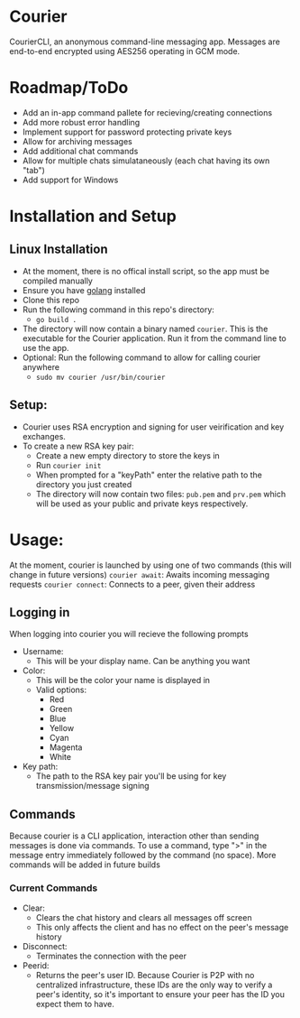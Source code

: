 # Courier
CourierCLI, an anonymous command-line messaging app. Messages are end-to-end encrypted using AES256 operating in GCM mode.

# Roadmap/ToDo
- Add an in-app command pallete for recieving/creating connections
- Add more robust error handling
- Implement support for password protecting private keys
- Allow for archiving messages
- Add additional chat commands
- Allow for multiple chats simulataneously (each chat having its own "tab")
- Add support for Windows

# Installation and Setup
## Linux Installation
- At the moment, there is no offical install script, so the app must be compiled manually
- Ensure you have [golang](https://go.dev/doc/install) installed
- Clone this repo
- Run the following command in this repo's directory:
  - `go build .`
- The directory will now contain a binary named `courier`. This is the executable for the Courier application. Run it from the command line to use the app.
- Optional: Run the following command to allow for calling courier anywhere
  - `sudo mv courier /usr/bin/courier`

## Setup: 
- Courier uses RSA encryption and signing for user veirification and key exchanges.
- To create a new RSA key pair:
  - Create a new empty directory to store the keys in
  - Run `courier init`
  - When prompted for a "keyPath" enter the relative path to the directory you just created
  - The directory will now contain two files: `pub.pem` and `prv.pem` which will be used as your public and private keys respectively.

# Usage:
At the moment, courier is launched by using one of two commands (this will change in future versions)
`courier await`: Awaits incoming messaging requests
`courier connect`: Connects to a peer, given their address

## Logging in
When logging into courier you will recieve the following prompts
- Username:
  - This will be your display name. Can be anything you want
- Color: 
  - This will be the color your name is displayed in 
  - Valid options:
    - Red
    - Green
    - Blue
    - Yellow
    - Cyan
    - Magenta 
    - White
- Key path:
  - The path to the RSA key pair you'll be using for key transmission/message signing

## Commands
Because courier is a CLI application, interaction other than sending messages is done via commands.
To use a command, type ">" in the message entry immediately followed by the command (no space).
More commands will be added in future builds

### Current Commands
- Clear:
  - Clears the chat history and clears all messages off screen
  - This only affects the client and has no effect on the peer's message history
- Disconnect:
  - Terminates the connection with the peer
- Peerid: 
    - Returns the peer's user ID. Because Courier is P2P with no centralized infrastructure, these IDs are the only way to verify a peer's identity, so it's important to ensure your peer has the ID you expect them to have. 
